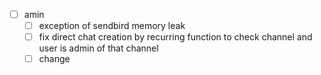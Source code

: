 - [ ] amin 
	- [ ] exception of sendbird memory leak
	- [ ] fix direct chat creation by recurring function to check channel and user is admin of that channel
	- [ ] change